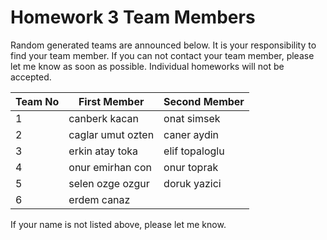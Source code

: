 # Homework 3 Team Members

Random generated teams are announced below. It is your responsibility to find your team member.
If you can not contact your team member, please let me know as soon as possible. Individual homeworks will not be accepted.

| Team No 	| First Member          	|   Second Member       |
|---------	|-------------------------	|-----------------
| 1       	|canberk kacan	|onat simsek
| 2       	|caglar umut ozten	|caner aydin
| 3       	|erkin atay toka	|elif topaloglu
| 4       	|onur emirhan con	|onur toprak
| 5       	|selen ozge ozgur	|doruk yazici
| 6       	|erdem canaz	

If your name is not listed above, please let me know.
